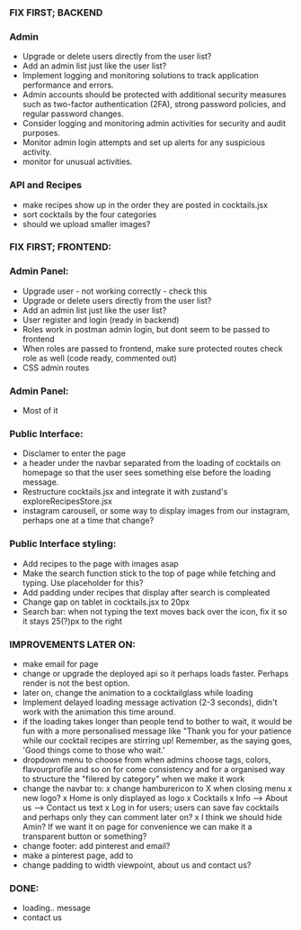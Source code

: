 ### FIX FIRST; BACKEND
### Admin
- Upgrade or delete users directly from the user list?
- Add an admin list just like the user list?
- Implement logging and monitoring solutions to track application performance and errors.
- Admin accounts should be protected with additional security measures such as two-factor authentication (2FA), strong password policies, and regular password changes.
- Consider logging and monitoring admin activities for security and audit purposes.
- Monitor admin login attempts and set up alerts for any suspicious activity.
- monitor for unusual activities.
### API and Recipes
- make recipes show up in the order they are posted in cocktails.jsx
- sort cocktails by the four categories
- should we upload smaller images?

### FIX FIRST; FRONTEND: 
### Admin Panel: 
- Upgrade user - not working correctly - check this
- Upgrade or delete users directly from the user list?
- Add an admin list just like the user list?
- User register and login (ready in backend)
- Roles work in postman admin login, but dont seem to be passed to frontend
- When roles are passed to frontend, make sure protected routes check role as well (code ready, commented out)
- CSS admin routes

### Admin Panel:
- Most of it 

### Public Interface:
- Disclamer to enter the page
- a header under the navbar separated from the loading of cocktails on homepage so that the user sees something else before the loading message. 
- Restructure cocktails.jsx and integrate it with zustand's exploreRecipesStore.jsx
- instagram carousell, or some way to display images from our instagram, perhaps one at a time that change?

### Public Interface styling:
- Add recipes to the page with images asap  
- Make the search function stick to the top of page while fetching and typing. Use placeholder for this?
- Add padding under recipes that display after search is compleated
- Change gap on tablet in cocktails.jsx to 20px
- Search bar: when not typing the text moves back over the icon, fix it so it stays 25(?)px to the right

### IMPROVEMENTS LATER ON:
- make email for page
- change or upgrade the deployed api so it perhaps loads faster. Perhaps render is not the best option. 
- later on, change the animation to a cocktailglass while loading
- Implement delayed loading message activation (2-3 seconds), didn't work with the animation this time around.
- if the loading takes longer than people tend to bother to wait, it would be fun with a more personalised message like "Thank you for your patience while our cocktail recipes are stirring up! Remember, as the saying goes, 'Good things come to those who wait.'
- dropdown menu to choose from when admins choose tags, colors, flavourprofile and so on for come consistency and for a organised way to structure the "filered by category" when we make it work
- change the navbar to:
x change hamburericon to X when closing menu
x new logo?
x Home is only displayed as logo
x Cocktails
x Info --> About us 
       --> Contact us text
x Log in for users; users can save fav cocktails and perhaps only they can comment later on? 
x I think we should hide Amin? If we want it on page for convenience we can make it a transparent button or something?
- change footer: add pinterest and email?
- make a pinterest page, add to 
- change padding to width viewpoint, about us and contact us?

### DONE:
- loading.. message 
- contact us
